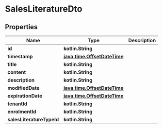 
# SalesLiteratureDto

## Properties
| Name | Type | Description | Notes |
| ------------ | ------------- | ------------- | ------------- |
| **id** | **kotlin.String** |  |  [optional] |
| **timestamp** | [**java.time.OffsetDateTime**](java.time.OffsetDateTime.md) |  |  [optional] |
| **title** | **kotlin.String** |  |  [optional] |
| **content** | **kotlin.String** |  |  [optional] |
| **description** | **kotlin.String** |  |  [optional] |
| **modifiedDate** | [**java.time.OffsetDateTime**](java.time.OffsetDateTime.md) |  |  [optional] |
| **expirationDate** | [**java.time.OffsetDateTime**](java.time.OffsetDateTime.md) |  |  [optional] |
| **tenantId** | **kotlin.String** |  |  [optional] |
| **enrolmentId** | **kotlin.String** |  |  [optional] |
| **salesLiteratureTypeId** | **kotlin.String** |  |  [optional] |



